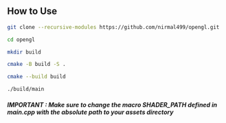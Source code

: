## How to Use

```bash
git clone --recursive-modules https://github.com/nirmal499/opengl.git

cd opengl

mkdir build

cmake -B build -S .

cmake --build build

./build/main
```

##### IMPORTANT : Make sure to change the macro SHADER_PATH defined in main.cpp with the absolute path to your assets directory